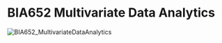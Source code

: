 # BIA652 Multivariate Data Analytics

![BIA652_MultivariateDataAnalytics](https://github.com/juliafsuzuki/202012-BIA652-Multivariate-Data-Analytics/assets/77695324/32b19335-6c65-4dcc-a65d-caaf612fbf2e)
